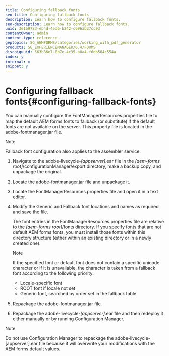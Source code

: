 ```yaml
---
title: Configuring fallback fonts
seo-title: Configuring fallback fonts
description: Learn how to configure fallback fonts.
seo-description: Learn how to configure fallback fonts.
uuid: 3e159783-eb4d-4ed6-b242-c696ab37cc93
contentOwner: admin
content-type: reference
geptopics: SG_AEMFORMS/categories/working_with_pdf_generator
products: SG_EXPERIENCEMANAGER/6.4/FORMS
discoiquuid: 563b86e7-8b7e-4c35-a0a4-f6db504c554a
index: y
internal: n
snippet: y
---
```


# Configuring fallback fonts{#configuring-fallback-fonts}

You can manually configure the FontManagerResources.properties file to map the default AEM forms fonts to fallback (or substitute) if the default fonts are not available on the server. This property file is located in the adobe-fontmanager.jar file.

>[!NOTE]
>
>Fallback font configuration also applies to the assembler service.

1. Navigate to the adobe-livecycle-*[appserver]*.ear file in the *[aem-forms root]*/configurationManager/export directory, make a backup copy, and unpackage the original.
1. Locate the adobe-fontmanager.jar file and unpackage it.
1. Locate the FontManagerResources.properties file and open it in a text editor.
1. Modify the Generic and Fallback font locations and names as required and save the file.

   The font entries in the FontManagerResources.properties file are relative to the *[aem-forms root]*/fonts directory. If you specify fonts that are not default AEM forms fonts, you must install those fonts within this directory structure (either within an existing directory or in a newly created one).

   >[!NOTE]
   >
   >If the specified font or default font does not contain a specific unicode character or if it is unavailable, the character is taken from a fallback font according to the following priority:

    * Locale-specific font
    * ROOT font if locale not set
    * Generic font, searched by order set in the fallback table

1. Repackage the adobe-fontmanager.jar file. 
1. Repackage the adobe-livecycle-*[appserver]*.ear file and then redeploy it either manually or by running Configuration Manager.

>[!NOTE]
>
>Do not use Configuration Manager to repackage the adobe-livecycle-[appserver].ear file because it will overwrite your modifications with the AEM forms default values.


